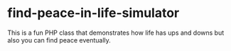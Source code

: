 # find-peace-in-life-simulator
This is a fun PHP class that demonstrates how life has ups and downs but also you can find peace eventually.
